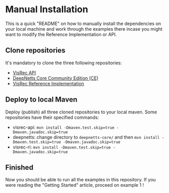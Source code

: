 # Manual Installation
This is a quick "README" on how to manually install the dependencies on your local machine
 and work through the examples there incase you might want to modify the Reference Implementation or API.
 
 ## Clone repositories
 It's mandatory to clone the three following repositories:
 
 * [VisRec API](https://github.com/JavaVisRec/visrec-api)
 * [DeepNetts Core Community Edition (CE)](https://github.com/deepnetts/deepnetts-communityedition)
 * [VisRec Reference Implementation](https://github.com/JavaVisRec/visrec-ri)
 
 ## Deploy to local Maven
 Deploy (publish) all three cloned repositories to your local maven. Some repositories
 have their specified commands:
 * visrec-api: `mvn install -Dmaven.test.skip=true -Dmaven.javadoc.skip=true`
 * deepnetts: change directory to `deepnetts-core/` and then `mvn install -Dmaven.test.skip=true -Dmaven.javadoc.skip=true`
 * visrec-ri: `mvn install -Dmaven.test.skip=true -Dmaven.javadoc.skip=true`
 
 ## Finished
 Now you should be able to run all the examples in this repository. If you were reading the "Getting Started"
 article, proceed on example 1 !
